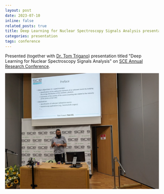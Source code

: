 ```yaml
---
layout: post
date: 2023-07-10
inline: false
related_posts: true
title: Deep Learning for Nuclear Spectroscopy Signals Analysis presentation
categories: presentation
tags: conference
---
```


Presented (together with [Dr. Tom Trigano](https://en.sce.ac.il/faculty/tom)) presentation titled 
"Deep Learning for Nuclear Spectroscopy Signals Analysis"
on [SCE Annual Research Conference](https://www.sce.ac.il/news/sce_annual_research_conference).

![Picture](/assets/img/2023/sce_annual.jpg)
